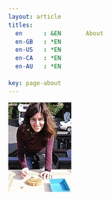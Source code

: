 ```yaml
---
layout: article
titles:
  en      : &EN       About
  en-GB   : *EN
  en-US   : *EN
  en-CA   : *EN
  en-AU   : *EN
  
key: page-about
---
```


![Chiara](https://github.com/chiaraosbat/chiaraosbat.github.io/blob/master/cropped.jpg)
